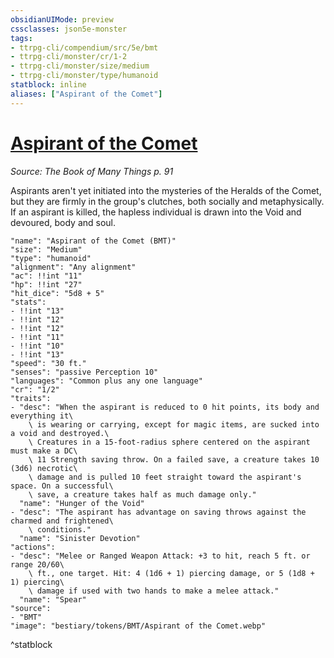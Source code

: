 ```yaml
---
obsidianUIMode: preview
cssclasses: json5e-monster
tags:
- ttrpg-cli/compendium/src/5e/bmt
- ttrpg-cli/monster/cr/1-2
- ttrpg-cli/monster/size/medium
- ttrpg-cli/monster/type/humanoid
statblock: inline
aliases: ["Aspirant of the Comet"]
---
```

# [Aspirant of the Comet](3-Compendium\CLI\bestiary\humanoid/aspirant-of-the-comet-bmt.md)
*Source: The Book of Many Things p. 91*  

Aspirants aren't yet initiated into the mysteries of the Heralds of the Comet, but they are firmly in the group's clutches, both socially and metaphysically. If an aspirant is killed, the hapless individual is drawn into the Void and devoured, body and soul.

```statblock
"name": "Aspirant of the Comet (BMT)"
"size": "Medium"
"type": "humanoid"
"alignment": "Any alignment"
"ac": !!int "11"
"hp": !!int "27"
"hit_dice": "5d8 + 5"
"stats":
- !!int "13"
- !!int "12"
- !!int "12"
- !!int "11"
- !!int "10"
- !!int "13"
"speed": "30 ft."
"senses": "passive Perception 10"
"languages": "Common plus any one language"
"cr": "1/2"
"traits":
- "desc": "When the aspirant is reduced to 0 hit points, its body and everything it\
    \ is wearing or carrying, except for magic items, are sucked into a void and destroyed.\
    \ Creatures in a 15-foot-radius sphere centered on the aspirant must make a DC\
    \ 11 Strength saving throw. On a failed save, a creature takes 10 (3d6) necrotic\
    \ damage and is pulled 10 feet straight toward the aspirant's space. On a successful\
    \ save, a creature takes half as much damage only."
  "name": "Hunger of the Void"
- "desc": "The aspirant has advantage on saving throws against the charmed and frightened\
    \ conditions."
  "name": "Sinister Devotion"
"actions":
- "desc": "Melee or Ranged Weapon Attack: +3 to hit, reach 5 ft. or range 20/60\
    \ ft., one target. Hit: 4 (1d6 + 1) piercing damage, or 5 (1d8 + 1) piercing\
    \ damage if used with two hands to make a melee attack."
  "name": "Spear"
"source":
- "BMT"
"image": "bestiary/tokens/BMT/Aspirant of the Comet.webp"
```
^statblock